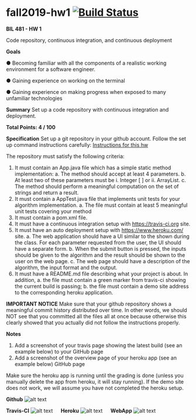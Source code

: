 # fall2019-hw1 [![Build Status](https://travis-ci.org/ssayin/fall2019-hw1-ssayin.svg?branch=master)](https://travis-ci.org/ssayin/fall2019-hw1-ssayin)

**BIL 481 - HW 1**

Code repository, continuous integration, and continuous deployment

**Goals**

  ●	 Becoming familiar with all the components of a realistic working environment for a software engineer.

  ●	Gaining experience on working on the terminal

  ●	Gaining experience on making progress when exposed to many unfamiliar technologies

**Summary**
Set up a code repository with continuous integration and deployment.

**Total Points: 4 / 100**

**Specification**
Set up a git repository in your github account. Follow the set up command instructions carefully:
[Instructions for this hw](docs/Instructions.pdf)

The repository must satisfy the following criteria:
1.	It must contain an App.java file which has a simple static method implementation:
a.	The method should accept at least 4 parameters.
b.	At least two of these parameters must be
i.	Integer [ ] or
ii.	ArrayList<Integer>.
c.	The method should perform a meaningful computation on the set of strings and return a result.
2.	It must contain a AppTest.java file that implements unit tests for your algorithm implementation.
a.	The file must contain at least 5 meaningful unit tests covering your method
3.	It must contain a pom.xml file.
4.	It must have a continuous integration setup with https://travis-ci.org site.
5.	It must have an auto deployment setup with https://www.heroku.com/ site.
a.	The web application should have a UI similar to the shown during the class. For each parameter requested from the user, the UI should have a separate form.
b.	When the submit button is pressed, the inputs should be given to the algorithm and the result should be shown to the user on the web page.
c.	The web page should have a description of the algorithm, the input format and the output.
6.	It must have a README.md file describing what your project is about.  In addition,
a.	the file must contain a green marker from travis-ci showing the current build is passing;
b.	the file must contain a demo site address to the corresponding heroku application.

**IMPORTANT NOTICE**
Make sure that your github repository shows a meaningful commit history distributed over time. In other words, we should NOT see that you committed all the files all at once because otherwise this clearly showed that you actually did not follow the instructions properly.

**Notes**
1.	Add a screenshot of your travis page showing the latest build (see an example below) to your GitHub page
2.	Add a screenshot of the overview page of your heroku app (see an example below) GitHub page

Make sure the heroku app is running until the grading is done (unless you manually delete the app from heroku, it will stay running). If the demo site does not work, we will assume you have not completed the heroku setup.

**Github**
![alt text](https://github.com/TOBB-ETU-BIL481/fall2019-hw1/blob/master/images/git.png)

**Travis-CI**
![alt text](https://github.com/TOBB-ETU-BIL481/fall2019-hw1/blob/master/images/travis.png)
 
**Heroku**
![alt text](https://github.com/TOBB-ETU-BIL481/fall2019-hw1/blob/master/images/heroku.png)
 
**WebApp**
![alt text](https://github.com/TOBB-ETU-BIL481/fall2019-hw1/blob/master/images/webapp.png)
